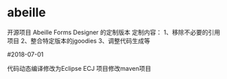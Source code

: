 # abeille

开源项目 Abeille Forms Designer 的定制版本
定制内容：
1、移除不必要的引用项目
2、整合特定版本的jgoodies
3、调整代码生成等

#2018-07-01  

代码动态编译修改为Eclipse ECJ
项目修改maven项目

